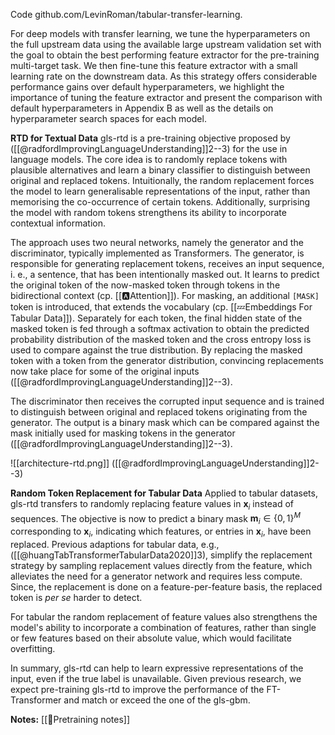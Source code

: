 
Code github.com/LevinRoman/tabular-transfer-learning.

For deep models with transfer learning, we tune the hyperparameters on the full upstream data using the available large upstream validation set with the goal to obtain the best performing feature extractor for the pre-training multi-target task. We then fine-tune this feature extractor with a small learning rate on the downstream data. As this strategy offers considerable performance gains over default hyperparameters, we highlight the importance of tuning the feature extractor and present the comparison with default hyperparameters in Appendix B as well as the details on hyperparameter search spaces for each model.




**RTD for Textual Data**
gls-rtd is a pre-training objective proposed by ([[@radfordImprovingLanguageUnderstanding]]2--3) for the use in language models. The core idea is to randomly replace tokens with plausible alternatives and learn a binary classifier to distinguish between original and replaced tokens. Intuitionally, the random replacement forces the model to learn generalisable representations of the input, rather than memorising the co-occurrence of certain tokens. Additionally, surprising the model with random tokens strengthens its ability to incorporate contextual information.

The approach uses two neural networks, namely the generator and the discriminator, typically implemented as Transformers.  The generator, is responsible for generating replacement tokens, receives an input sequence, i. e., a sentence, that has been intentionally masked out. It learns to predict the original token of the now-masked token through tokens in the bidirectional context (cp. [[🅰️Attention]]). For masking, an additional $\mathtt{[MASK]}$ token is introduced, that extends the vocabulary (cp. [[💤Embeddings For Tabular Data]]). Separately for each token, the final hidden state of the masked token is fed through a softmax activation to obtain the predicted probability distribution of the masked token and the cross entropy loss is used to compare against the true distribution. By replacing the masked token with a token from the generator distribution, convincing replacements now take place for some of the original inputs ([[@radfordImprovingLanguageUnderstanding]]2--3).  

The discriminator then receives the corrupted input sequence and is trained to distinguish between original and replaced tokens originating from the generator. The output is a binary mask which can be compared against the mask initially used for masking tokens in the generator ([[@radfordImprovingLanguageUnderstanding]]2--3).

![[architecture-rtd.png]]
([[@radfordImprovingLanguageUnderstanding]]2--3)

**Random Token Replacement for Tabular Data**
Applied to tabular datasets, gls-rtd transfers to randomly replacing feature values in $\mathbf{x}_{i}$ instead of sequences. The objective is now to predict a binary mask $\mathbf{m}_{i}\in \{0,1\}^{M}$ corresponding to $\mathbf{x}_{i}$, indicating which features, or entries in $\mathbf{x}_{i}$, have been replaced. Previous adaptions for tabular data, e.g., ([[@huangTabTransformerTabularData2020]]3), simplify the replacement strategy by sampling replacement values directly from the feature, which alleviates the need for a generator network and requires less compute. Since, the replacement is done on a feature-per-feature basis, the replaced token is *per se* harder to detect.

For tabular the random replacement of feature values also strengthens the model's ability to incorporate a combination of features, rather than single or few features based on their absolute value, which would facilitate overfitting.

In summary, gls-rtd can help to learn expressive representations of the input, even if the true label is unavailable. Given previous research, we expect pre-training gls-rtd to improve the performance of the FT-Transformer and match or exceed the one of the gls-gbm.

**Notes:**
[[🤖Pretraining notes]]


